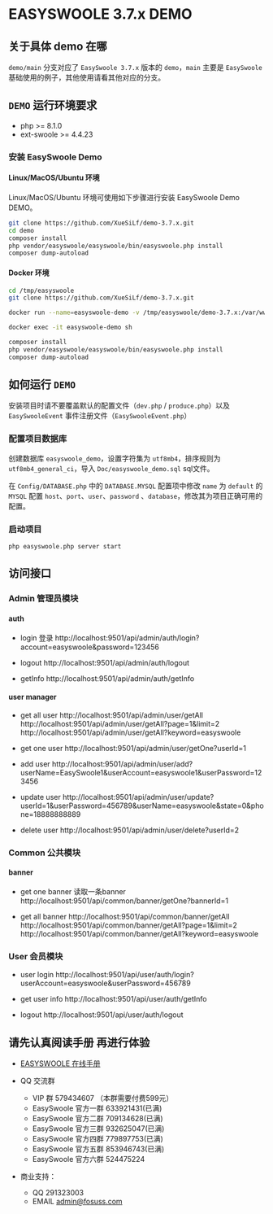 # EASYSWOOLE 3.7.x DEMO

## 关于具体 demo 在哪

`demo/main` 分支对应了 `EasySwoole 3.7.x` 版本的 `demo`，`main` 主要是 `EasySwoole` 基础使用的例子，其他使用请看其他对应的分支。

## `DEMO` 运行环境要求

- php >= 8.1.0
- ext-swoole >= 4.4.23

### 安装 EasySwoole Demo

#### Linux/MacOS/Ubuntu 环境

Linux/MacOS/Ubuntu 环境可使用如下步骤进行安装 EasySwoole Demo DEMO。

```bash
git clone https://github.com/XueSiLf/demo-3.7.x.git
cd demo
composer install
php vendor/easyswoole/easyswoole/bin/easyswoole.php install
composer dump-autoload
```

#### Docker 环境

```bash
cd /tmp/easyswoole
git clone https://github.com/XueSiLf/demo-3.7.x.git

docker run --name=easyswoole-demo -v /tmp/easyswoole/demo-3.7.x:/var/www -p 9501:9501 -it --entrypoint /bin/sh easyswoolexuesi2021/easyswoole:php8.1.22-alpine3.16-swoole5.1.1

docker exec -it easyswoole-demo sh

composer install
php vendor/easyswoole/easyswoole/bin/easyswoole.php install
composer dump-autoload
```

## 如何运行 `DEMO`

安装项目时请不要覆盖默认的配置文件（`dev.php` / `produce.php`）以及 `EasySwooleEvent` 事件注册文件（`EasySwooleEvent.php`）

### 配置项目数据库

创建数据库 `easyswoole_demo`，设置字符集为 `utf8mb4`，排序规则为 `utf8mb4_general_ci`，导入 `Doc/easyswoole_demo.sql` sql文件。

在 `Config/DATABASE.php` 中的 `DATABASE.MYSQL` 配置项中修改 `name` 为 `default` 的 `MYSQL` 配置 `host`、`port`、`user`、`password`
、`database`，修改其为项目正确可用的配置。

### 启动项目

```
php easyswoole.php server start
```

## 访问接口

### Admin 管理员模块

#### auth

- login 登录
  http://localhost:9501/api/admin/auth/login?account=easyswoole&password=123456

- logout
  http://localhost:9501/api/admin/auth/logout

- getInfo
  http://localhost:9501/api/admin/auth/getInfo

#### user manager

- get all user
  http://localhost:9501/api/admin/user/getAll
  http://localhost:9501/api/admin/user/getAll?page=1&limit=2
  http://localhost:9501/api/admin/user/getAll?keyword=easyswoole

- get one user
  http://localhost:9501/api/admin/user/getOne?userId=1

- add user
  http://localhost:9501/api/admin/user/add?userName=EasySwoole1&userAccount=easyswoole1&userPassword=123456

- update user
  http://localhost:9501/api/admin/user/update?userId=1&userPassword=456789&userName=easyswoole&state=0&phone=18888888889

- delete user
  http://localhost:9501/api/admin/user/delete?userId=2

### Common 公共模块

#### banner

- get one banner 读取一条banner
  http://localhost:9501/api/common/banner/getOne?bannerId=1

- get all banner
  http://localhost:9501/api/common/banner/getAll
  http://localhost:9501/api/common/banner/getAll?page=1&limit=2
  http://localhost:9501/api/common/banner/getAll?keyword=easyswoole

### User 会员模块

- user login
  http://localhost:9501/api/user/auth/login?userAccount=easyswoole&userPassword=456789

- get user info
  http://localhost:9501/api/user/auth/getInfo

- logout
  http://localhost:9501/api/user/auth/logout

## 请先认真阅读手册 再进行体验

- [EASYSWOOLE 在线手册](https://www.easyswoole.com)
- QQ 交流群
    - VIP 群 579434607 （本群需要付费599元）
    - EasySwoole 官方一群 633921431(已满)
    - EasySwoole 官方二群 709134628(已满)
    - EasySwoole 官方三群 932625047(已满)
    - EasySwoole 官方四群 779897753(已满)
    - EasySwoole 官方五群 853946743(已满)
    - EasySwoole 官方六群 524475224

- 商业支持：
    - QQ 291323003
    - EMAIL admin@fosuss.com    
